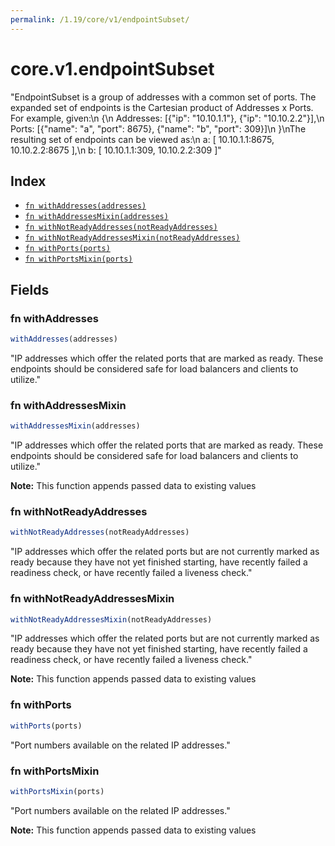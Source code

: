```yaml
---
permalink: /1.19/core/v1/endpointSubset/
---
```


# core.v1.endpointSubset

"EndpointSubset is a group of addresses with a common set of ports. The expanded set of endpoints is the Cartesian product of Addresses x Ports. For example, given:\n  {\n    Addresses: [{\"ip\": \"10.10.1.1\"}, {\"ip\": \"10.10.2.2\"}],\n    Ports:     [{\"name\": \"a\", \"port\": 8675}, {\"name\": \"b\", \"port\": 309}]\n  }\nThe resulting set of endpoints can be viewed as:\n    a: [ 10.10.1.1:8675, 10.10.2.2:8675 ],\n    b: [ 10.10.1.1:309, 10.10.2.2:309 ]"

## Index

* [`fn withAddresses(addresses)`](#fn-withaddresses)
* [`fn withAddressesMixin(addresses)`](#fn-withaddressesmixin)
* [`fn withNotReadyAddresses(notReadyAddresses)`](#fn-withnotreadyaddresses)
* [`fn withNotReadyAddressesMixin(notReadyAddresses)`](#fn-withnotreadyaddressesmixin)
* [`fn withPorts(ports)`](#fn-withports)
* [`fn withPortsMixin(ports)`](#fn-withportsmixin)

## Fields

### fn withAddresses

```ts
withAddresses(addresses)
```

"IP addresses which offer the related ports that are marked as ready. These endpoints should be considered safe for load balancers and clients to utilize."

### fn withAddressesMixin

```ts
withAddressesMixin(addresses)
```

"IP addresses which offer the related ports that are marked as ready. These endpoints should be considered safe for load balancers and clients to utilize."

**Note:** This function appends passed data to existing values

### fn withNotReadyAddresses

```ts
withNotReadyAddresses(notReadyAddresses)
```

"IP addresses which offer the related ports but are not currently marked as ready because they have not yet finished starting, have recently failed a readiness check, or have recently failed a liveness check."

### fn withNotReadyAddressesMixin

```ts
withNotReadyAddressesMixin(notReadyAddresses)
```

"IP addresses which offer the related ports but are not currently marked as ready because they have not yet finished starting, have recently failed a readiness check, or have recently failed a liveness check."

**Note:** This function appends passed data to existing values

### fn withPorts

```ts
withPorts(ports)
```

"Port numbers available on the related IP addresses."

### fn withPortsMixin

```ts
withPortsMixin(ports)
```

"Port numbers available on the related IP addresses."

**Note:** This function appends passed data to existing values
